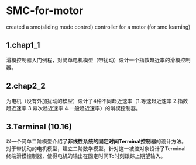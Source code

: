 # SMC-for-motor
created a smc(sliding mode control)  controller for a motor (for smc learning)
  
## 1.chap1_1
滑模控制器入门例程，对简单电机模型（带扰动）设计一个指数趋近率的滑模控制器。
  
## 2.chap2_2
为电机（没有外加扰动的模型）设计了4种不同趋近速率（1.等速趋近速率 2.指数趋近速率 3.幂次趋近速率 4.一般趋近速率）的滑模控制器。

## 3.Terminal (10.16)
以一个简单二阶模型介绍了**非线性系统的固定时间Terminal控制器**的设计方法。
对于带扰动的电机模型，建立二阶数学模型。针对这一被控对象设计了Terminal终端滑模控制器，使得电机的输出在固定时间Tc时刻跟踪上期望输入。
